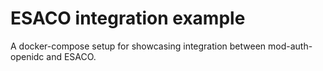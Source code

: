 # ESACO integration example

A docker-compose setup for showcasing integration between mod-auth-openidc and
ESACO. 
